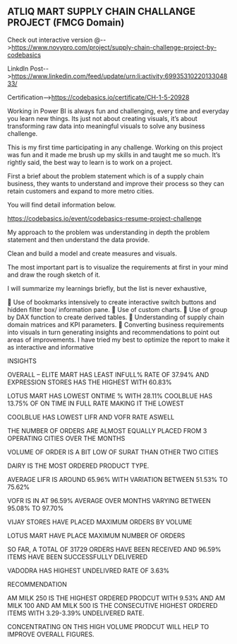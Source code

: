 ## ATLIQ MART SUPPLY CHAIN CHALLANGE PROJECT (FMCG Domain)

Check out interactive version @-->https://www.novypro.com/project/supply-chain-challenge-project-by-codebasics

LinkdIn Post-->https://www.linkedin.com/feed/update/urn:li:activity:6993531022013304833/

Certification-->https://codebasics.io/certificate/CH-1-5-20928

Working in Power BI is always fun and challenging, every time and everyday you learn new things. Its just not about creating visuals, it’s about transforming raw data into meaningful visuals to solve any business challenge.

This is my first time participating in any challenge. Working on this project was fun and it made me brush up my skills in and taught me so much. It’s rightly said, the best way to learn is to work on a project.

First a brief about the problem statement which is of a supply chain business, they wants to understand and improve their process so they can retain customers and expand to more metro cities.

You will find detail information below.

https://codebasics.io/event/codebasics-resume-project-challenge

My approach to the problem was understanding in depth the problem statement and then understand the data provide.

Clean and build a model and create measures and visuals.

The most important part is to visualize the requirements at first in your mind and draw the rough sketch of it.

I will summarize my learnings briefly, but the list is never exhaustive,

	Use of bookmarks intensively to create interactive switch buttons and hidden filter box/ information pane.
	Use of custom charts.
	Use of group by DAX function to create derived tables.
	Understanding of supply chain domain matrices and KPI parameters.
	Converting business requirements into visuals in turn generating insights and recommendations to point out areas of improvements.
I have tried my best to optimize the report to make it as interactive and informative

INSIGHTS

OVERALL – ELITE MART HAS LEAST INFULL% RATE OF 37.94% AND EXPRESSION STORES HAS THE HIGHEST WITH 60.83%

LOTUS MART HAS LOWEST ONTIME % WITH 28.11% COOLBLUE HAS 13.75% OF ON TIME IN FULL RATE MAKING IT THE LOWEST

COOLBLUE HAS LOWEST LIFR AND VOFR RATE ASWELL

THE NUMBER OF ORDERS ARE ALMOST EQUALLY PLACED FROM 3 OPERATING CITIES OVER THE MONTHS

VOLUME OF ORDER IS A BIT LOW OF SURAT THAN OTHER TWO CITIES

DAIRY IS THE MOST ORDERED PRODUCT TYPE.

AVERAGE LIFR IS AROUND 65.96% WITH VARIATION BETWEEN 51.53% TO 75.62%

VOFR IS IN AT 96.59% AVERAGE OVER MONTHS VARYING BETWEEN 95.08% TO 97.70%

VIJAY STORES HAVE PLACED MAXIMUM ORDERS BY VOLUME

LOTUS MART HAVE PLACE MAXIMUM NUMBER OF ORDERS

SO FAR, A TOTAL OF 31729 ORDERS HAVE BEEN RECEIVED AND 96.59% ITEMS HAVE BEEN SUCCESSFULLY DELIVERED

VADODRA HAS HIGHEST UNDELIVRED RATE OF 3.63%

RECOMMENDATION

AM MILK 250 IS THE HIGHEST ORDERED PRODCUT WITH 9.53% AND AM MILK 100 AND AM MILK 500 IS THE CONSECUTIVE HIGHEST ORDERED ITEMS WITH 3.29-3.39% UNDELIVERED RATE.

CONCENTRATING ON THIS HIGH VOLUME PRODCUT WILL HELP TO IMPROVE OVERALL FIGURES.


